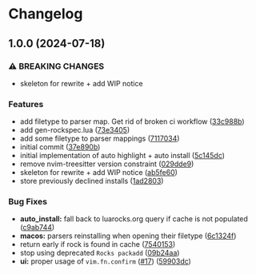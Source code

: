 # Changelog

## 1.0.0 (2024-07-18)


### ⚠ BREAKING CHANGES

* skeleton for rewrite + add WIP notice

### Features

* add filetype to parser map. Get rid of broken ci workflow ([33c988b](https://github.com/nvim-neorocks/rocks-treesitter.nvim/commit/33c988b169d28861e2832eae0cbbc06de1224d19))
* add gen-rockspec.lua ([73e3405](https://github.com/nvim-neorocks/rocks-treesitter.nvim/commit/73e3405c7dd47adf5f42e0f8508e3657f2647c89))
* add some filetype to parser mappings ([7117034](https://github.com/nvim-neorocks/rocks-treesitter.nvim/commit/71170346fb6bf315362d7e436d4e16222f7d3893))
* initial commit ([37e890b](https://github.com/nvim-neorocks/rocks-treesitter.nvim/commit/37e890b80c60854d0b77a12f070be5e1e7980d61))
* initial implementation of auto highlight + auto install ([5c145dc](https://github.com/nvim-neorocks/rocks-treesitter.nvim/commit/5c145dcc34522f0028f28198aa9b97be870b9618))
* remove nvim-treesitter version constraint ([029dde9](https://github.com/nvim-neorocks/rocks-treesitter.nvim/commit/029dde9d519019fd37f1e631ef0309961dcf24f7))
* skeleton for rewrite + add WIP notice ([ab5fe60](https://github.com/nvim-neorocks/rocks-treesitter.nvim/commit/ab5fe6095e2f89e70d1241e5a550206c8e6d0151))
* store previously declined installs ([1ad2803](https://github.com/nvim-neorocks/rocks-treesitter.nvim/commit/1ad2803cb1cbbd338b1eda22610cbaa87d14748c))


### Bug Fixes

* **auto_install:** fall back to luarocks.org query if cache is not populated ([c9ab744](https://github.com/nvim-neorocks/rocks-treesitter.nvim/commit/c9ab7443d6eed2501446be9de0b69fabcc759060))
* **macos:** parsers reinstalling when opening their filetype ([6c1324f](https://github.com/nvim-neorocks/rocks-treesitter.nvim/commit/6c1324fa3ada9967d7074f1bd1a2f590f6aa1478))
* return early if rock is found in cache ([7540153](https://github.com/nvim-neorocks/rocks-treesitter.nvim/commit/75401535ef742e861132dcd48ee40ca01a0ae348))
* stop using deprecated `Rocks packadd` ([09b24aa](https://github.com/nvim-neorocks/rocks-treesitter.nvim/commit/09b24aa8b240e67655a2faf796665a1787e92fbf))
* **ui:** proper usage of `vim.fn.confirm` ([#17](https://github.com/nvim-neorocks/rocks-treesitter.nvim/issues/17)) ([59903dc](https://github.com/nvim-neorocks/rocks-treesitter.nvim/commit/59903dca819ba78566b3fd21e976e4f1409a5743))
